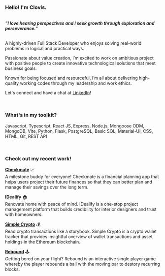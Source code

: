 ### Hello! I'm Clovis.

<br>
<strong><em>"I love hearing perspectives and I seek growth through exploration and perseverance."</em></strong>
<br><br>

A highly-driven Full Stack Developer who enjoys solving real-world problems in logical and practical ways. 

Passionate about value creation, I’m excited to work on ambitious project with positive people to create innovative technological solutions that meet business goals.

Known for being focused and resourceful, I’m all about delivering high-quality working codes through my leadership and work ethics.

Let's connect and have a chat at [LinkedIn](https://www.linkedin.com/in/fongclovis/)!

<br>

### What's in my toolkit?

Javascript, Typescript, React JS, Express, Node.js, Mongoose ODM, MongoDB, Vite, Python, Flask, PostgreSQL, Basic SQL, Material-UI, CSS, HTML, Git, REST API

<br>

### Check out my recent work!

[<strong>Checkmate</strong>](https://checkmate-two.vercel.app/) 📈
<br>
A milestone buddy for everyone! Checkmate is a financial planning app that helps users project their future finances so that they can better plan and manage their savings over the long term. 

[<strong>IDealify</strong>](https://idealify.vercel.app/) 🏠
<br>
Renovate home with peace of mind. IDealify is a one-stop project management platform that builds credibility for interior designers and trust with homeowners. 

[<strong>Simple Crypto</strong>](https://simplecrypto.vercel.app/) 💰
<br>
Read crypto transactions like a storybook. Simple Crypto is a crypto wallet tracker that provides insightful overview of wallet transactions and asset holdings in the Ethereum blockchain.

[<strong>Rebound</strong>](https://rebound.vercel.app/) 🕹️
<br>
Getting bored on your flight? Rebound is an interactive single player game whereby the player rebounds a ball with the moving bar to destory recurring blocks.

